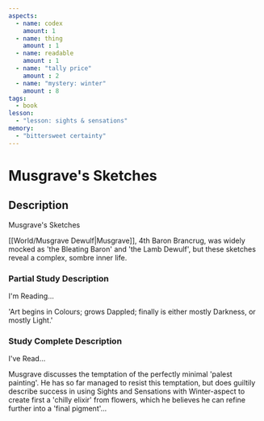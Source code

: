 ```yaml
---
aspects: 
  - name: codex
    amount: 1
  - name: thing
    amount : 1
  - name: readable
    amount : 1
  - name: "tally price"
    amount : 2
  - name: "mystery: winter"
    amount : 8
tags:
  - book
lesson:
  - "lesson: sights & sensations"
memory:
  - "bittersweet certainty"
---
```


# Musgrave's Sketches

## Description
Musgrave's Sketches

[[World/Musgrave Dewulf|Musgrave]], 4th Baron Brancrug, was widely mocked as 'the Bleating Baron' and 'the Lamb Dewulf', but these sketches reveal a complex, sombre inner life.
### Partial Study Description
I'm Reading...

'Art begins in Colours; grows Dappled; finally is either mostly Darkness, or mostly Light.'
### Study Complete Description
I've Read...

Musgrave discusses the temptation of the perfectly minimal 'palest painting'. He has so far managed to resist this temptation, but does guiltily describe success in using Sights and Sensations with Winter-aspect to create first a 'chilly elixir' from flowers, which he believes he can refine further into a 'final pigment'...